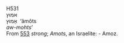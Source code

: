 <body>
  <p>H531<br>  אמוץ  <br> אָמוֹץ  ‎  ‘âmôts  <br><i>aw-mohts‘ </i><br>From <a href="h0553.htm">553</a>  <i>strong</i>; <i>Amots</i>, an Israelite: - Amoz.<br></p>
 </body>